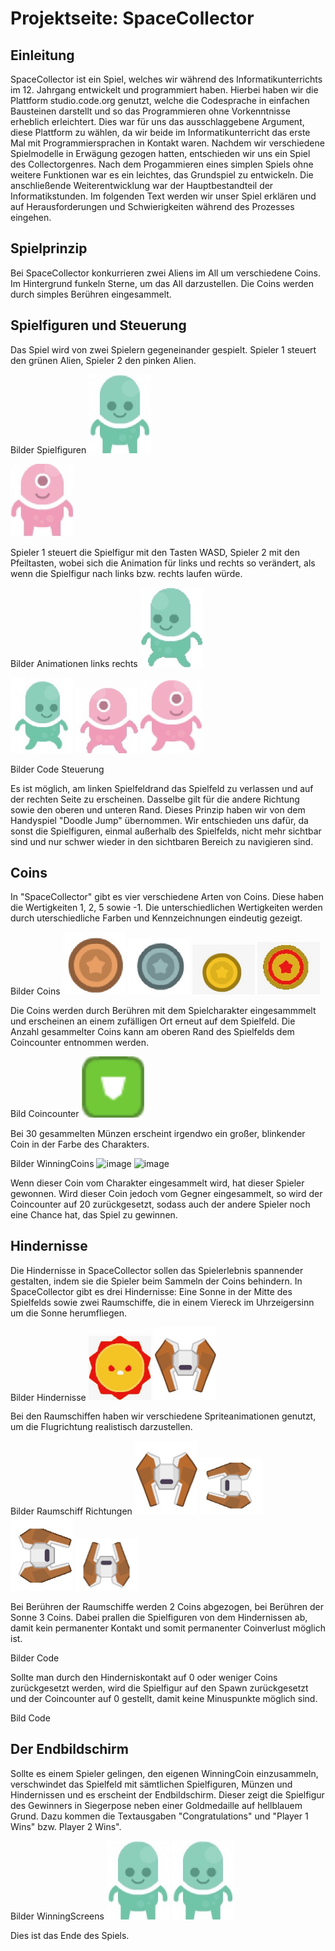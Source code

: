 # Projektseite: SpaceCollector

## Einleitung
SpaceCollector ist ein Spiel, welches wir während des Informatikunterrichts im 12. Jahrgang entwickelt und programmiert haben. Hierbei haben wir die Plattform studio.code.org genutzt, welche die Codesprache in einfachen Bausteinen darstellt und so das Programmieren ohne Vorkenntnisse erheblich erleichtert. Dies war für uns das ausschlaggebene Argument, diese Plattform zu wählen, da wir beide im Informatikunterricht das erste Mal mit Programmiersprachen in Kontakt waren. Nachdem wir verschiedene Spielmodelle in Erwägung gezogen hatten, entschieden wir uns ein Spiel des Collectorgenres. Nach dem Progammieren eines simplen Spiels ohne weitere Funktionen war es ein leichtes, das Grundspiel zu entwickeln. Die anschließende Weiterentwicklung war der Hauptbestandteil der Informatikstunden.
Im folgenden Text werden wir unser Spiel erklären und auf Herausforderungen und Schwierigkeiten während des Prozesses eingehen.

## Spielprinzip
Bei SpaceCollector konkurrieren zwei Aliens im All um verschiedene Coins. Im Hintergrund funkeln Sterne, um das All darzustellen. Die Coins werden durch simples Berühren eingesammelt. 

## Spielfiguren und Steuerung
Das Spiel wird von zwei Spielern gegeneinander gespielt. Spieler 1 steuert den grünen Alien, Spieler 2 den pinken Alien.

Bilder Spielfiguren
<img src="https://github.com/AntoniaJohannes/Projektseite-SpaceCollector/blob/master/Player1.jpeg" alt="image" width="100">

<img src="https://github.com/AntoniaJohannes/Projektseite-SpaceCollector/blob/master/Player2.jpeg" alt="image" width="100">

Spieler 1 steuert die Spielfigur mit den Tasten WASD, Spieler 2 mit den Pfeiltasten, wobei sich die Animation für links und rechts so verändert, als wenn die Spielfigur nach links bzw. rechts laufen würde.

Bilder Animationen links rechts
<img src="https://github.com/AntoniaJohannes/Projektseite-SpaceCollector/blob/master/Player1L.jpeg" alt="image" width="100">

<img src="https://github.com/AntoniaJohannes/Projektseite-SpaceCollector/blob/master/Player1R.jpeg" alt="image" width="100">

<img src="https://github.com/AntoniaJohannes/Projektseite-SpaceCollector/blob/master/Player2L.jpeg" alt="image" width="100">

<img src="https://github.com/AntoniaJohannes/Projektseite-SpaceCollector/blob/master/Player2R.jpeg" alt="image" width="100">

Bilder Code Steuerung

Es ist möglich, am linken Spielfeldrand das Spielfeld zu verlassen und auf der rechten Seite zu erscheinen. Dasselbe gilt für die andere Richtung sowie den oberen und unteren Rand. Dieses Prinzip haben wir von dem Handyspiel "Doodle Jump" übernommen. Wir entschieden uns dafür, da sonst die Spielfiguren, einmal außerhalb des Spielfelds, nicht mehr sichtbar sind und nur schwer wieder in den sichtbaren Bereich zu navigieren sind. 

## Coins
In "SpaceCollector" gibt es vier verschiedene Arten von Coins. Diese haben die Wertigkeiten 1, 2, 5 sowie -1. Die unterschiedlichen Wertigkeiten werden durch uterschiedliche Farben und Kennzeichnungen eindeutig gezeigt.

Bilder Coins
<img src="https://github.com/AntoniaJohannes/Projektseite-SpaceCollector/blob/master/C1.jpeg" alt="image" width="100">
<img src="https://github.com/AntoniaJohannes/Projektseite-SpaceCollector/blob/master/C2.jpeg" alt="image" width="100">
<img src="https://github.com/AntoniaJohannes/Projektseite-SpaceCollector/blob/master/C5.jpeg" alt="image" width="100">
<img src="https://github.com/AntoniaJohannes/Projektseite-SpaceCollector/blob/master/BadC.jpeg" alt="image" width="100">

Die Coins werden durch Berühren mit dem Spielcharakter eingesammmelt und erscheinen an einem zufälligen Ort erneut auf dem Spielfeld. Die Anzahl gesammelter Coins kann am oberen Rand des Spielfelds dem Coincounter entnommen werden.

Bild Coincounter
<img src="https://github.com/BohrisNaturalisRettner/ToDo/blob/master/GreenSHield.png" alt="image" width="100">

Bei 30 gesammelten Münzen erscheint irgendwo ein großer, blinkender Coin in der Farbe des Charakters.

Bilder WinningCoins
<img src="https://github.com/AntoniaJohannes/Projektseite-SpaceCollector/blob/master/W1.jpeg" alt="image" width="100">
<img src="https://github.com/AntoniaJohannes/Projektseite-SpaceCollector/blob/master/W2.jpeg" alt="image" width="100">

Wenn dieser Coin vom Charakter eingesammelt wird, hat dieser Spieler gewonnen. Wird dieser Coin jedoch vom Gegner eingesammelt, so wird der Coincounter auf 20 zurückgesetzt, sodass auch der andere Spieler noch eine Chance hat, das Spiel zu gewinnen. 

## Hindernisse
Die Hindernisse in SpaceCollector sollen das Spielerlebnis spannender gestalten, indem sie die Spieler beim Sammeln der Coins behindern. In SpaceCollector gibt es drei Hindernisse: Eine Sonne in der Mitte des Spielfelds sowie zwei Raumschiffe, die in einem Viereck im Uhrzeigersinn um die Sonne herumfliegen.

Bilder Hindernisse
<img src="https://github.com/AntoniaJohannes/Projektseite-SpaceCollector/blob/master/H1.jpeg" alt="image" width="100">
<img src="https://github.com/AntoniaJohannes/Projektseite-SpaceCollector/blob/master/H2.jpeg" alt="image" width="100">

Bei den Raumschiffen haben wir verschiedene Spriteanimationen genutzt, um die Flugrichtung realistisch darzustellen.

Bilder Raumschiff Richtungen
<img src="https://github.com/AntoniaJohannes/Projektseite-SpaceCollector/blob/master/H2.jpeg" alt="image" width="100">
<img src="https://github.com/AntoniaJohannes/Projektseite-SpaceCollector/blob/master/H2R.jpeg" alt="image" width="100">
<img src="https://github.com/AntoniaJohannes/Projektseite-SpaceCollector/blob/master/H2L.jpeg" alt="image" width="100">
<img src="https://github.com/AntoniaJohannes/Projektseite-SpaceCollector/blob/master/H2U.jpeg" alt="image" width="100">

Bei Berühren der Raumschiffe werden 2 Coins abgezogen, bei Berühren der Sonne 3 Coins. Dabei prallen die Spielfiguren von dem Hindernissen ab, damit kein permanenter Kontakt und somit permanenter Coinverlust möglich ist.

Bilder Code

Sollte man durch den Hinderniskontakt auf 0 oder weniger Coins zurückgesetzt werden, wird die Spielfigur auf den Spawn zurückgesetzt und der Coincounter auf 0 gestellt, damit keine Minuspunkte möglich sind.

Bild Code



## Der Endbildschirm
Sollte es einem Spieler gelingen, den eigenen WinningCoin einzusammeln, verschwindet das Spielfeld mit sämtlichen Spielfiguren, Münzen und Hindernissen und es erscheint der Endbildschirm. Dieser zeigt die Spielfigur des Gewinners in Siegerpose neben einer Goldmedaille auf hellblauem Grund. Dazu kommen die Textausgaben "Congratulations" und "Player 1 Wins" bzw. Player 2 Wins". 

Bilder WinningScreens
<img src="https://github.com/AntoniaJohannes/Projektseite-SpaceCollector/blob/master/Player1.jpeg" alt="image" width="100">
<img src="https://github.com/AntoniaJohannes/Projektseite-SpaceCollector/blob/master/Player1.jpeg" alt="image" width="100">

Dies ist das Ende des Spiels.
